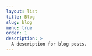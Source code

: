 ```yaml
---
layout: list
title: Blog
slug: blog
menu: true
order: 1
description: >
  A description for blog posts.
---
```

